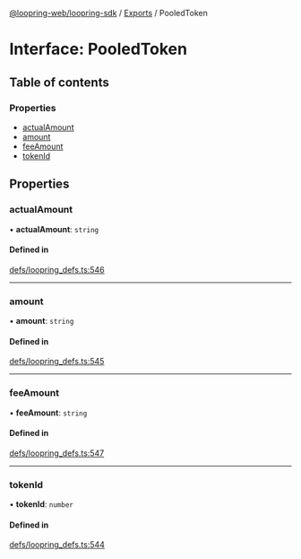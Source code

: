 [@loopring-web/loopring-sdk](../README.md) / [Exports](../modules.md) / PooledToken

# Interface: PooledToken

## Table of contents

### Properties

- [actualAmount](PooledToken.md#actualamount)
- [amount](PooledToken.md#amount)
- [feeAmount](PooledToken.md#feeamount)
- [tokenId](PooledToken.md#tokenid)

## Properties

### actualAmount

• **actualAmount**: `string`

#### Defined in

[defs/loopring_defs.ts:546](https://github.com/Loopring/loopring_sdk/blob/4fed49a/src/defs/loopring_defs.ts#L546)

___

### amount

• **amount**: `string`

#### Defined in

[defs/loopring_defs.ts:545](https://github.com/Loopring/loopring_sdk/blob/4fed49a/src/defs/loopring_defs.ts#L545)

___

### feeAmount

• **feeAmount**: `string`

#### Defined in

[defs/loopring_defs.ts:547](https://github.com/Loopring/loopring_sdk/blob/4fed49a/src/defs/loopring_defs.ts#L547)

___

### tokenId

• **tokenId**: `number`

#### Defined in

[defs/loopring_defs.ts:544](https://github.com/Loopring/loopring_sdk/blob/4fed49a/src/defs/loopring_defs.ts#L544)
